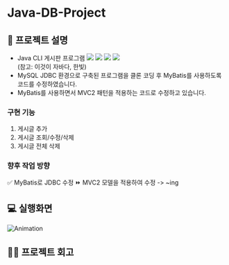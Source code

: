 # Java-DB-Project   

## 📑 프로젝트 설명
- Java CLI 게시판 프로그램 <img src="https://img.shields.io/badge/Java-007396?style=flat-square&logo=Java&logoColor=white"></a> <img src="https://img.shields.io/badge/MariaDB-1F305F?style=flat-square&logo=MariaDB&logoColor=white"></a> <img src="https://img.shields.io/badge/IntelliJ IDEA-2F8CBB?style=flat-square&logo=IntelliJ IDEA&logoColor=white"></a> <img src="https://img.shields.io/badge/Mybatis-FFFC00?style=flat-square&logo=Mybatis&logoColor=white"/></a>    
(참고: 이것이 자바다, 한빛)
- MySQL JDBC 환경으로 구축된 프로그램을 클론 코딩 후 MyBatis를 사용하도록 코드를 수정하였습니다.
- MyBatis를 사용하면서 MVC2 패턴을 적용하는 코드로 수정하고 있습니다.
  
### 구현 기능
1. 게시글 추가
2. 게시글 조회/수정/삭제
3. 게시글 전체 삭제

### 향후 작업 방향
✅ MyBatis로 JDBC 수정
⏩ MVC2 모델을 적용하여 수정 -> ~ing

## 💻 실행화면   
![Animation](https://github.com/kimg1623/Java-DB-Project/assets/40616792/fb495081-124b-412e-945a-d6d9bfba9679)

## 🙋‍♀️ 프로젝트 회고
